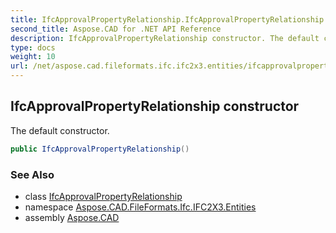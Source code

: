 ```yaml
---
title: IfcApprovalPropertyRelationship.IfcApprovalPropertyRelationship
second_title: Aspose.CAD for .NET API Reference
description: IfcApprovalPropertyRelationship constructor. The default constructor
type: docs
weight: 10
url: /net/aspose.cad.fileformats.ifc.ifc2x3.entities/ifcapprovalpropertyrelationship/ifcapprovalpropertyrelationship/
---
```

## IfcApprovalPropertyRelationship constructor

The default constructor.

```csharp
public IfcApprovalPropertyRelationship()
```

### See Also

* class [IfcApprovalPropertyRelationship](../)
* namespace [Aspose.CAD.FileFormats.Ifc.IFC2X3.Entities](../../ifcapprovalpropertyrelationship/)
* assembly [Aspose.CAD](../../../)


